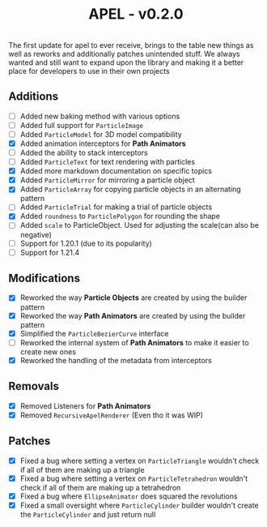 <h1 style="text-align: center;"> APEL - v0.2.0</h1><br>
The first update for apel to ever receive, brings to the table new things as well as reworks and additionally patches
unintended stuff. We always wanted and still want to expand upon the library and making it a better place for developers
to use in their own projects

## Additions
- [ ] Added new baking method with various options
- [ ] Added full support for ``ParticleImage``
- [ ] Added ``ParticleModel`` for 3D model compatibility
- [x] Added animation interceptors for **Path Animators**
- [ ] Added the ability to stack interceptors
- [ ] Added ``ParticleText`` for text rendering with particles
- [x] Added more markdown documentation on specific topics
- [x] Added ``ParticleMirror`` for mirroring a particle object
- [x] Added ``ParticleArray`` for copying particle objects in an alternating pattern
- [ ] Added ``ParticleTrial`` for making a trial of particle objects
- [x] Added ``roundness`` to ``ParticlePolygon`` for rounding the shape
- [ ] Added ``scale`` to ParticleObject. Used for adjusting the scale(can also be negative)
- [ ] Support for 1.20.1 (due to its popularity)
- [ ] Support for 1.21.4

## Modifications
- [x] Reworked the way **Particle Objects** are created by using the builder pattern
- [x] Reworked the way **Path Animators** are created by using the builder pattern
- [x] Simplified the ``ParticleBezierCurve`` interface
- [ ] Reworked the internal system of **Path Animators** to make it easier to create new ones
- [x] Reworked the handling of the metadata from interceptors

## Removals
- [x] Removed Listeners for **Path Animators**
- [x] Removed `RecursiveApelRenderer` (Even tho it was WIP)

## Patches
- [x] Fixed a bug where setting a vertex on ``ParticleTriangle`` wouldn't check if all of them are making up a triangle
- [x] Fixed a bug where setting a vertex on ``ParticleTetrahedron`` wouldn't check if all of them are making up a tetrahedron
- [x] Fixed a bug where ``EllipseAnimator`` does squared the revolutions
- [x] Fixed a small oversight where ``ParticleCylinder`` builder wouldn't create the ``ParticleCylinder`` and just return null